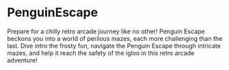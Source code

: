 # PenguinEscape
Prepare for a chilly retro arcade journey like no other! Penguin Escape beckons you into a world of perilous mazes, each more challenging than the last.  Dive intro the frosty fun, navigate the Penguin Escape through intricate mazes, and help it reach the safety of the igloo in this retro arcade adventure!
